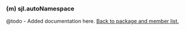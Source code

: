 ### (m) sjl.autoNamespace
@todo - Added documentation here.
[Back to package and member list.](#packages-and-members)
